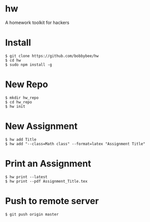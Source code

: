 # hw
A homework toolkit for hackers 

# Install

    $ git clone https://github.com/bobbybee/hw
    $ cd hw
    $ sudo npm install -g

# New Repo

    $ mkdir hw_repo
    $ cd hw_repo
    $ hw init

# New Assignment

    $ hw add Title
    $ hw add "--class=Math class" --format=latex "Assignment Title"

# Print an Assignment

    $ hw print --latest
    $ hw print --pdf Assignment_Title.tex

# Push to remote server

    $ git push origin master
